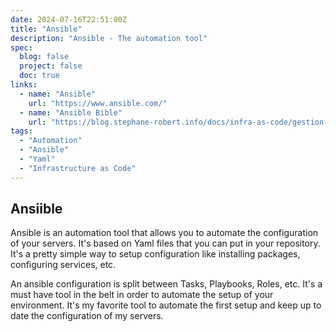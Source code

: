 ```yaml
---
date: 2024-07-16T22:51:00Z
title: "Ansible"
description: "Ansible - The automation tool"
spec:
  blog: false
  project: false
  doc: true
links:
  - name: "Ansible"
    url: "https://www.ansible.com/"
  - name: "Ansible Bible"
    url: "https://blog.stephane-robert.info/docs/infra-as-code/gestion-de-configuration/ansible/introduction/"
tags:
  - "Automation"
  - "Ansible"
  - "Yaml"
  - "Infrastructure as Code"
---
```


## Ansiible

Ansible is an automation tool that allows you to automate the configuration of your servers. It's based on Yaml files that you can put in your repository. It's a pretty simple way to setup configuration like installing packages, configuring services, etc.

An ansible configuration is split between Tasks, Playbooks, Roles, etc. It's a must have tool in the belt in order to automate the setup of your environment. It's my favorite tool to automate the first setup and keep up to date the configuration of my servers.
